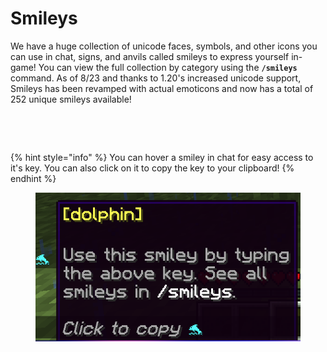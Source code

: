 # Smileys

We have a huge collection of unicode faces, symbols, and other icons you can use in chat, signs, and anvils called smileys to express yourself in-game! You can view the full collection by category using the **`/smileys`** command.  As of 8/23 and thanks to 1.20's increased unicode support, Smileys has been revamped with actual emoticons and now has a total of 252 unique smileys available!

<figure><img src="../../.gitbook/assets/smileys1.png" alt=""><figcaption></figcaption></figure>

<figure><img src="../../.gitbook/assets/image (4) (1).png" alt=""><figcaption></figcaption></figure>

{% hint style="info" %}
You can hover a smiley in chat for easy access to it's key. You can also click on it to copy the key to your clipboard!
{% endhint %}

<figure><img src="../../.gitbook/assets/image (1) (1) (1) (1) (1).png" alt="" width="431"><figcaption></figcaption></figure>

